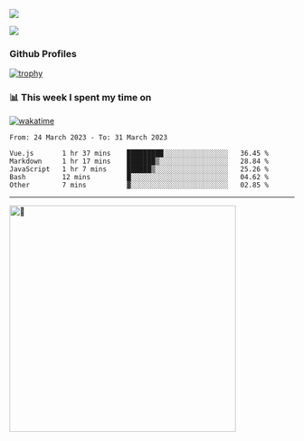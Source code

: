 ![](https://github-readme-activity-graph.cyclic.app/graph?username=WangGuibin&theme=github)

<img src="https://count.getloli.com/get/@WangGuibin.github.readme">

### Github Profiles 

[![trophy](https://github-profile-trophy.vercel.app/?username=WangGuibin&row=3&column=3&margin-w=15&margin-h=15&no-bg=true)](https://github.com/ryo-ma/github-profile-trophy)


### 📊 This week I spent my time on
 [![wakatime](https://wakatime.com/badge/user/407c6d8e-2c17-4c11-a4b0-1564a6f89458.svg)](https://wakatime.com/@407c6d8e-2c17-4c11-a4b0-1564a6f89458) 
<!-- [![CoderWGB's wakatime stats](https://github-readme-stats.vercel.app/api/wakatime?username=407c6d8e-2c17-4c11-a4b0-1564a6f89458)](https://github.com/WangGuibin/WangGuibin) -->


<!--START_SECTION:waka-->

```text
From: 24 March 2023 - To: 31 March 2023

Vue.js       1 hr 37 mins    █████████░░░░░░░░░░░░░░░░   36.45 %
Markdown     1 hr 17 mins    ███████▒░░░░░░░░░░░░░░░░░   28.84 %
JavaScript   1 hr 7 mins     ██████▒░░░░░░░░░░░░░░░░░░   25.26 %
Bash         12 mins         █░░░░░░░░░░░░░░░░░░░░░░░░   04.62 %
Other        7 mins          ▓░░░░░░░░░░░░░░░░░░░░░░░░   02.85 %
```

<!--END_SECTION:waka-->

---


<img alt="🦑" align="left"  width="400px" src="https://cdn.jsdelivr.net/gh/WangGuibin/WangGuibin@master/metrics.svg">
<!-- <img alt="🦑" align="left" width="400px" src="https://cdn.jsdelivr.net/gh/WangGuibin/WangGuibin@master/metrics.additional.svg"> -->



